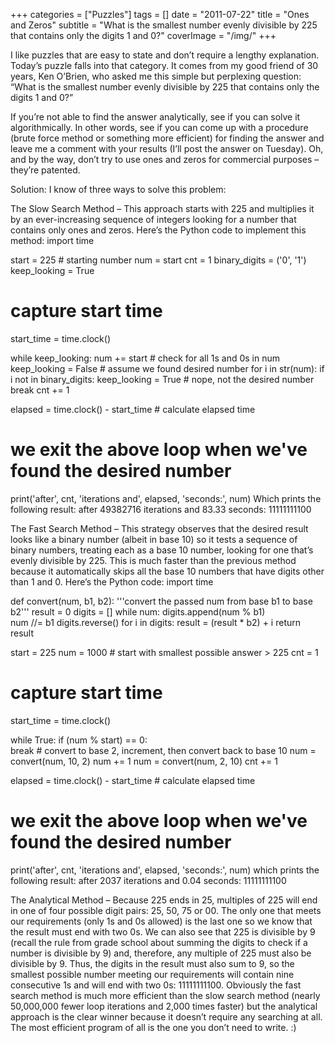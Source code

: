 +++
categories = ["Puzzles"]
tags = []
date = "2011-07-22"
title = "Ones and Zeros"
subtitle = "What is the smallest number evenly divisible by 225 that contains only the digits 1 and 0?"
coverImage = "/img/"
+++

I like puzzles that are easy to state and don’t require a lengthy explanation. Today’s puzzle falls into that category.<!--more--> It comes from my good friend of 30 years, Ken O’Brien, who asked me this simple but perplexing question: “What is the smallest number evenly divisible by 225 that contains only the digits 1 and 0?”

If you’re not able to find the answer analytically, see if you can solve it algorithmically. In other words, see if you can come up with a procedure (brute force method or something more efficient) for finding the answer and leave me a comment with your results (I’ll post the answer on Tuesday). Oh, and by the way, don’t try to use ones and zeros for commercial purposes – they’re patented.

Solution: I know of three ways to solve this problem:

The Slow Search Method – This approach starts with 225 and multiplies it by an ever-increasing sequence of integers looking for a number that contains only ones and zeros. Here’s the Python code to implement this method:
import time

start = 225    # starting number
num = start
cnt = 1
binary_digits = ('0', '1')
keep_looking = True

# capture start time
start_time = time.clock()

while keep_looking:
    num += start
    # check for all 1s and 0s in num
    keep_looking = False # assume we found desired number
    for i in str(num):
        if i not in binary_digits:
            keep_looking = True # nope, not the desired number
            break
    cnt += 1
    
elapsed = time.clock() - start_time # calculate elapsed time

# we exit the above loop when we've found the desired number
print('after', cnt, 'iterations and', elapsed, 'seconds:', num)
Which prints the following result:
after 49382716 iterations and 83.33 seconds: 11111111100

The Fast Search Method – This strategy observes that the desired result looks like a binary number (albeit in base 10) so it tests a sequence of binary numbers, treating each as a base 10 number, looking for one that’s evenly divisible by 225. This is much faster than the previous method because it automatically skips all the base 10 numbers that have digits other than 1 and 0. Here’s the Python code:
import time

def convert(num, b1, b2):
    '''convert the passed num from base b1 to base b2'''
    result = 0
    digits = []
    while num:
        digits.append(num % b1)       
        num //= b1
    digits.reverse()
    for i in digits:
        result = (result * b2) + i
    return result

start = 225
num = 1000 # start with smallest possible answer > 225
cnt = 1

# capture start time
start_time = time.clock()

while True:
    if (num % start) == 0:       
        break
    # convert to base 2, increment, then convert back to base 10
    num = convert(num, 10, 2)
    num += 1
    num = convert(num, 2, 10)
    cnt += 1
    
elapsed = time.clock() - start_time # calculate elapsed time

# we exit the above loop when we've found the desired number
print('after', cnt, 'iterations and', elapsed, 'seconds:', num)
which prints the following result:
after 2037 iterations and 0.04 seconds: 11111111100

The Analytical Method – Because 225 ends in 25, multiples of 225 will end in one of four possible digit pairs: 25, 50, 75 or 00. The only one that meets our requirements (only 1s and 0s allowed) is the last one so we know that the result must end with two 0s. We can also see that 225 is divisible by 9 (recall the rule from grade school about summing the digits to check if a number is divisible by 9) and, therefore, any multiple of 225 must also be divisible by 9. Thus, the digits in the result must also sum to 9, so the smallest possible number meeting our requirements will contain nine consecutive 1s and will end with two 0s: 11111111100.
Obviously the fast search method is much more efficient than the slow search method (nearly 50,000,000 fewer loop iterations and 2,000 times faster) but the analytical approach is the clear winner because it doesn’t require any searching at all. The most efficient program of all is the one you don’t need to write. :)
